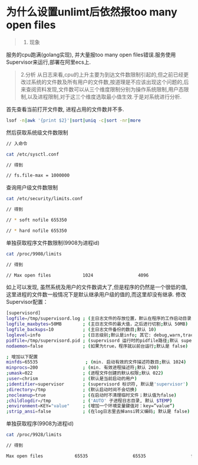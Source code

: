 # 为什么设置unlimt后依然报too many open files

> 1. 现象

服务的cpu跑满(golang实现), 并大量报too many open files错误.服务使用Supervisor来运行,部署在阿里ecs上.

> 2.分析
从日志来看,cpu的上升主要为到达文件数限制引起的,但之前已经更改过系统的文件数及所有用户的文件数,按道理是不应该出现这个问题的,后来查阅资料发现,文件数可以从三个维度限制分别为操作系统限制,用户态限制,以及进程限制,对于这三个维度选取最小值生效.于是对系统进行分析.

首先查看当前打开文件数, 进程占用的文件数并不多.

```bash
lsof -n|awk '{print $2}'|sort|uniq -c|sort -nr|more
```

然后获取系统级文件数限制

```bash
// 入命令

cat /etc/sysctl.conf

// 得到

// fs.file-max = 1000000
```

查询用户级文件数限制

```bash
cat /etc/security/limits.conf

// 得到

// * soft nofile 655350

// * hard nofile 655350

```

单独获取程序文件数限制(9908为进程id)

```bash
cat /proc/9908/limits 

// 得到

// Max open files            1024                 4096                 files     

```

如上可以发现, 虽然系统及用户的文件数调大了,但是程序的仍然是一个很低的值, 这里进程的文件数一般情况下是默认继承用户级的值的,而这里却没有继承.
修改Supervisor配置：
```bash
[supervisord]
logfile=/tmp/supervisord.log ; (主日志文件的存放位置，默认在程序的工作启动目录)
logfile_maxbytes=50MB        ; (主日志文件的最大值，之后进行切割;默认 50MB)
logfile_backups=10           ; (主日志文件备份的数目;默认 10)
loglevel=info                ; (日志级别;默认是info; 其它: debug,warn,trace)
pidfile=/tmp/supervisord.pid ; (supervisord 运行时的pidfile路径;默认 supervisord.pid)
nodaemon=false               ; (如果为true，程序就以前台运行;默认是 false)

; 增加以下配置
minfds=65535                  ; (min. 启动有效的文件描述符数目;默认 1024)
minprocs=200                 ; (min. 有效进程描述符;默认 200)
;umask=022                   ; (进程文件创建的默认权限;默认 022)
;user=chrism                 ; (默认是当前启动的用户)
;identifier=supervisor       ; (supervisord 标识符, 默认是'supervisor')
;directory=/tmp              ; (默认启动时间不会切换)
;nocleanup=true              ; (在启动时不清理临时文件；默认值为false)
;childlogdir=/tmp            ; ('AUTO' 子进程日志目录, 默认 $TEMP)
;environment=KEY="value"     ; (增加一个环境变量键值对：key=”value“)
;strip_ansi=false            ; (在log日志里去掉ansi转义编码; 默认是 false)
```


单独获取程序(9908为进程id)

```bash
cat /proc/9928/limits 

// 得到

Max open files            65535                 65535                 files  

```


